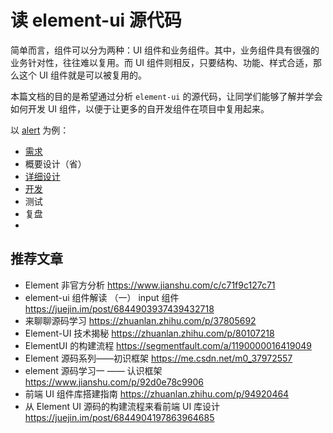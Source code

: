 # 读 element-ui 源代码

简单而言，组件可以分为两种：UI 组件和业务组件。其中，业务组件具有很强的业务针对性，往往难以复用。而 UI 组件则相反，只要结构、功能、样式合适，那么这个 UI 组件就是可以被复用的。

本篇文档的目的是希望通过分析 `element-ui` 的源代码，让同学们能够了解并学会如何开发 UI 组件，以便于让更多的自开发组件在项目中复用起来。


以 [alert](./docs/components/alert/readme.md) 为例：

- [需求](https://element.eleme.cn/#/zh-CN/component/alert)
- 概要设计（省）
- [详细设计](./analysis.md)
- [开发](./develop.md)
- 测试
- 复盘
- 
## 推荐文章

- Element 非官方分析 https://www.jianshu.com/c/c71f9c127c71
- element-ui 组件解读 （一） input 组件 https://juejin.im/post/6844903937439432718
- 来聊聊源码学习 https://zhuanlan.zhihu.com/p/37805692
- Element-UI 技术揭秘 https://zhuanlan.zhihu.com/p/80107218
- ElementUI 的构建流程 https://segmentfault.com/a/1190000016419049
- Element 源码系列——初识框架 https://me.csdn.net/m0_37972557
- element 源码学习一 —— 认识框架 https://www.jianshu.com/p/92d0e78c9906
- 前端 UI 组件库搭建指南 https://zhuanlan.zhihu.com/p/94920464
- 从 Element UI 源码的构建流程来看前端 UI 库设计 https://juejin.im/post/6844904197863964685

